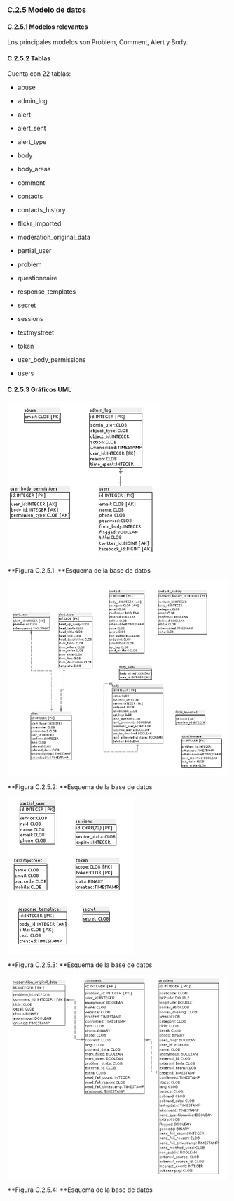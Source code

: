 ### C.2.5 Modelo de datos

#### C.2.5.1 Modelos relevantes

Los principales modelos son Problem, Comment, Alert y Body.

#### C.2.5.2 Tablas

Cuenta con 22 tablas:

* abuse               	 

* admin_log           	 

* alert               	 

* alert_sent          	 

* alert_type          	 

* body                	 

* body_areas          	 

* comment             	 

* contacts            	 

* contacts_history    	 

* flickr_imported     	 

* moderation_original_data

* partial_user        	 

* problem             	 

* questionnaire       	 

* response_templates  	 

* secret              	 

* sessions            	 

* textmystreet        	 

* token               	 

* user_body_permissions    

* users  

#### C.2.5.3 Gráficos UML

![image alt text](image_3.png)

**Figura C.2.5.1: **Esquema de la base de datos

![image alt text](image_4.png)

**Figura C.2.5.2: **Esquema de la base de datos

![image alt text](image_5.png)

**Figura C.2.5.3: **Esquema de la base de datos

![image alt text](image_6.png)

**Figura C.2.5.4: **Esquema de la base de datos


